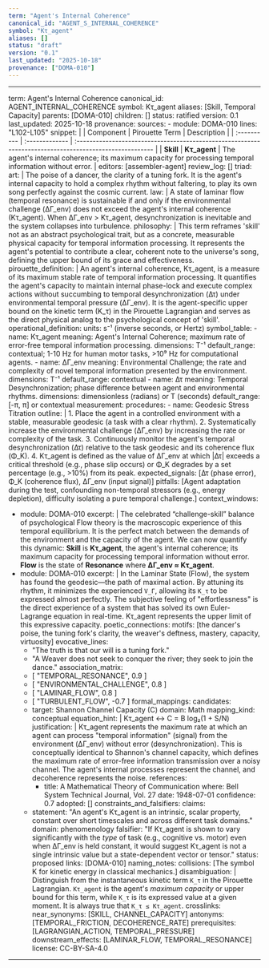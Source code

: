 ```yaml
---
term: "Agent's Internal Coherence"
canonical_id: "AGENT_S_INTERNAL_COHERENCE"
symbol: "Kτ_agent"
aliases: []
status: "draft"
version: "0.1"
last_updated: "2025-10-18"
provenance: ["DOMA-010"]
---
```


---
term: Agent's Internal Coherence
canonical_id: AGENT_INTERNAL_COHERENCE
symbol: Kτ_agent
aliases: [Skill, Temporal Capacity]
parents: [DOMA-010]
children: []
status: ratified
version: 0.1
last_updated: 2025-10-18
provenance:
  sources:
    - module: DOMA-010
      lines: "L102-L105"
      snippet: |
        | Component | Pirouette Term | Description                                                                                             |
        | :---------- | :------------- | :------------------------------------------------------------------------------------------------------ |
        | **Skill**     | **Kτ_agent**   | The agent's internal coherence; its maximum capacity for processing temporal information without error. |
  editors: [assembler-agent]
  review_log: []
triad:
  art: |
    The poise of a dancer, the clarity of a tuning fork. It is the agent's internal capacity to hold a complex rhythm without faltering, to play its own song perfectly against the cosmic current.
  law: |
    A state of laminar flow (temporal resonance) is sustainable if and only if the environmental challenge (ΔΓ_env) does not exceed the agent's internal coherence (Kτ_agent). When ΔΓ_env > Kτ_agent, desynchronization is inevitable and the system collapses into turbulence.
  philosophy: |
    This term reframes 'skill' not as an abstract psychological trait, but as a concrete, measurable physical capacity for temporal information processing. It represents the agent's potential to contribute a clear, coherent note to the universe's song, defining the upper bound of its grace and effectiveness.
pirouette_definition: |
  An agent's internal coherence, Kτ_agent, is a measure of its maximum stable rate of temporal information processing. It quantifies the agent's capacity to maintain internal phase-lock and execute complex actions without succumbing to temporal desynchronization (Δτ) under environmental temporal pressure (ΔΓ_env). It is the agent-specific upper bound on the kinetic term (K_τ) in the Pirouette Lagrangian and serves as the direct physical analog to the psychological concept of 'skill'.
operational_definition:
  units: s⁻¹ (inverse seconds, or Hertz)
  symbol_table:
    - name: Kτ_agent
      meaning: Agent's Internal Coherence; maximum rate of error-free temporal information processing.
      dimensions: T⁻¹
      default_range: contextual; 1-10 Hz for human motor tasks, >10⁹ Hz for computational agents.
    - name: ΔΓ_env
      meaning: Environmental Challenge; the rate and complexity of novel temporal information presented by the environment.
      dimensions: T⁻¹
      default_range: contextual
    - name: Δτ
      meaning: Temporal Desynchronization; phase difference between agent and environmental rhythms.
      dimensions: dimensionless (radians) or T (seconds)
      default_range: [-π, π] or contextual
  measurement:
    procedures:
      - name: Geodesic Stress Titration
        outline: |
          1. Place the agent in a controlled environment with a stable, measurable geodesic (a task with a clear rhythm).
          2. Systematically increase the environmental challenge (ΔΓ_env) by increasing the rate or complexity of the task.
          3. Continuously monitor the agent's temporal desynchronization (Δτ) relative to the task geodesic and its coherence flux (Φ_K).
          4. Kτ_agent is defined as the value of ΔΓ_env at which |Δτ| exceeds a critical threshold (e.g., phase slip occurs) or Φ_K degrades by a set percentage (e.g., >10%) from its peak.
        expected_signals: [Δτ (phase error), Φ_K (coherence flux), ΔΓ_env (input signal)]
        pitfalls: [Agent adaptation during the test, confounding non-temporal stressors (e.g., energy depletion), difficulty isolating a pure temporal challenge.]
context_windows:
  - module: DOMA-010
    excerpt: |
      The celebrated “challenge-skill” balance of psychological Flow theory is the macroscopic experience of this temporal equilibrium. It is the perfect match between the demands of the environment and the capacity of the agent. We can now quantify this dynamic: **Skill** is **Kτ_agent**, the agent's internal coherence; its maximum capacity for processing temporal information without error. **Flow** is the state of **Resonance** where **ΔΓ_env ≈ Kτ_agent**.
  - module: DOMA-010
    excerpt: |
      In the Laminar State (Flow), the system has found the geodesic—the path of maximal action. By attuning its rhythm, it minimizes the experienced `V_Γ`, allowing its `K_τ` to be expressed almost perfectly. The subjective feeling of "effortlessness" is the direct experience of a system that has solved its own Euler-Lagrange equation in real-time. Kτ_agent represents the upper limit of this expressive capacity.
poetic_connections:
  motifs: [the dancer's poise, the tuning fork's clarity, the weaver's deftness, mastery, capacity, virtuosity]
  evocative_lines:
    - "The truth is that our will is a tuning fork."
    - "A Weaver does not seek to conquer the river; they seek to join the dance."
  association_matrix:
    - [ "TEMPORAL_RESONANCE", 0.9 ]
    - [ "ENVIRONMENTAL_CHALLENGE", 0.8 ]
    - [ "LAMINAR_FLOW", 0.8 ]
    - [ "TURBULENT_FLOW", -0.7 ]
formal_mappings:
  candidates:
    - target: Shannon Channel Capacity (C)
      domain: Math
      mapping_kind: conceptual
      equation_hint: |
        Kτ_agent ↔ C = B log₂(1 + S/N)
      justification: |
        Kτ_agent represents the maximum rate at which an agent can process "temporal information" (signal) from the environment (ΔΓ_env) without error (desynchronization). This is conceptually identical to Shannon's channel capacity, which defines the maximum rate of error-free information transmission over a noisy channel. The agent's internal processes represent the channel, and decoherence represents the noise.
      references:
        - title: A Mathematical Theory of Communication
          where: Bell System Technical Journal, Vol. 27
          date: 1948-07-01
      confidence: 0.7
  adopted: []
constraints_and_falsifiers:
  claims:
    - statement: "An agent's Kτ_agent is an intrinsic, scalar property, constant over short timescales and across different task domains."
      domain: phenomenology
      falsifier: "If Kτ_agent is shown to vary significantly with the *type* of task (e.g., cognitive vs. motor) even when ΔΓ_env is held constant, it would suggest Kτ_agent is not a single intrinsic value but a state-dependent vector or tensor."
      status: proposed
      links: [DOMA-010]
naming_notes:
  collisions: [The symbol K for kinetic energy in classical mechanics.]
  disambiguation: |
    Distinguish from the instantaneous kinetic term `K_τ` in the Pirouette Lagrangian. `Kτ_agent` is the agent's *maximum capacity* or upper bound for this term, while `K_τ` is its expressed value at a given moment. It is always true that `K_τ ≤ Kτ_agent`.
crosslinks:
  near_synonyms: [SKILL, CHANNEL_CAPACITY]
  antonyms: [TEMPORAL_FRICTION, DECOHERENCE_RATE]
  prerequisites: [LAGRANGIAN_ACTION, TEMPORAL_PRESSURE]
  downstream_effects: [LAMINAR_FLOW, TEMPORAL_RESONANCE]
license: CC-BY-SA-4.0
---